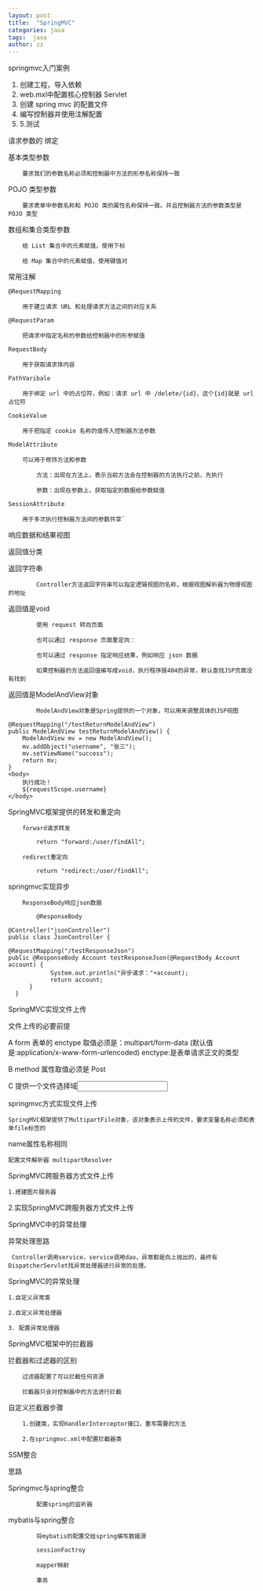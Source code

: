 ```yaml
---
layout: post
title:  "SpringMVC"
categories: java
tags:  java
author: zz
---
```


springmvc入门案例

1. 创建工程，导入依赖
2. web.mxl中配置核心控制器  Servlet
3. 创建 spring mvc 的配置文件
4. 编写控制器并使用注解配置
5. 5.测试

请求参数的 绑定

基本类型参数

		要求我们的参数名称必须和控制器中方法的形参名称保持一致

POJO  类型参数

		要求表单中参数名称和 POJO 类的属性名称保持一致。并且控制器方法的参数类型是 POJO 类型

数组和集合类型参数

		给 List 集合中的元素赋值，使用下标

		给 Map 集合中的元素赋值，使用键值对

常用注解

	@RequestMapping

		用于建立请求 URL 和处理请求方法之间的对应关系

	@RequestParam

		把请求中指定名称的参数给控制器中的形参赋值

	RequestBody

		用于获取请求体内容

	PathVaribale

		用于绑定 url 中的占位符，例如：请求 url 中 /delete/{id}，这个{id}就是 url 占位符

	CookieValue

		用于把指定 cookie 名称的值传入控制器方法参数

	ModelAttribute

		可以用于修饰方法和参数

			方法：出现在方法上，表示当前方法会在控制器的方法执行之前，先执行

			参数：出现在参数上，获取指定的数据给参数赋值

	SessionAttribute

		用于多次执行控制器方法间的参数共享`

响应数据和结果视图

返回值分类

返回字符串

			Controller方法返回字符串可以指定逻辑视图的名称，根据视图解析器为物理视图的地址

返回值是void

			使用 request 转向页面			

			也可以通过 response 页面重定向： 

			也可以通过 response 指定响应结果，例如响应 json 数据

			如果控制器的方法返回值编写成void，执行程序报404的异常，默认查找JSP页面没有找到

返回值是ModelAndView对象

			ModelAndView对象是Spring提供的一个对象，可以用来调整具体的JSP视图

    @RequestMapping("/testReturnModelAndView")
    public ModelAndView testReturnModelAndView() {
    	ModelAndView mv = new ModelAndView();
    	mv.addObject("username", "张三");
    	mv.setViewName("success");
    	return mv;
    }
    <body>
    	执行成功！
    	${requestScope.username}
    </body>



SpringMVC框架提供的转发和重定向

		forward请求转发

			return "forward:/user/findAll";

		redirect重定向

			return "redirect:/user/findAll";

springmvc实现异步

		ResponseBody响应json数据

			@ResponseBody

    @Controller("jsonController") 
    public class JsonController {    
    
    @RequestMapping("/testResponseJson")  
    public @ResponseBody Account testResponseJson(@RequestBody Account account) {   
      			System.out.println("异步请求："+account);   
     		 	return account;  
    	  } 
      } 

SpringMVC实现文件上传

文件上传的必要前提

A form 表单的 enctype 取值必须是：multipart/form-data      (默认值是:application/x-www-form-urlencoded)     enctype:是表单请求正文的类型 

B method 属性取值必须是 Post 

C 提供一个文件选择域<input type=”file” /> 

springmvc方式实现文件上传

	SpringMVC框架提供了MultipartFile对象，该对象表示上传的文件，要求变量名称必须和表单file标签的

name属性名称相同

	配置文件解析器 multipartResolver

SpringMVC跨服务器方式文件上传

	1.搭建图片服务器

2.实现SpringMVC跨服务器方式文件上传

SpringMVC中的异常处理

异常处理思路

	 Controller调用service，service调用dao，异常都是向上抛出的，最终有DispatcherServlet找异常处理器进行异常的处理。

SpringMVC的异常处理

	1.自定义异常类

	2.自定义异常处理器

    3. 配置异常处理器

SpringMVC框架中的拦截器

拦截器和过滤器的区别

		过滤器配置了可以拦截任何资源

		拦截器只会对控制器中的方法进行拦截

自定义拦截器步骤

		1.创建类，实现HandlerInterceptor接口，重写需要的方法

		2.在springmvc.xml中配置拦截器类

SSM整合

思路

Springmvc与spring整合

			配置spring的监听器

mybatis与spring整合

			将mybatis的配置交给spring编写数据源

			sessionFactroy

			mapper映射

			事务
